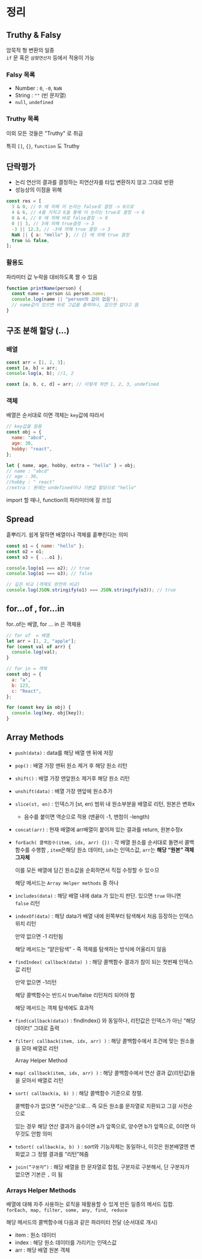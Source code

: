 # 정리

## Truthy & Falsy

암묵적 형 변환의 일종  
`if` 문 혹은 `삼향연산자` 등에서 적용이 가능

### Falsy 목록

- Number : `0`, `-0`, `NaN`
- String : `""` (빈 문자열)
- `null`, `undefined`

### Truthy 목록

이외 모든 것들은 "Truthy" 로 취급

특히 `[]`, `{}`, `function` 도 Truthy

## 단락평가

- 논리 연산의 결과를 결정하는 피연산자를 타입 변환하지 않고 그대로 반환
- 성능상의 이점을 위해

```js
const res = [
  3 & 0, // 0 에 의해 이 논리는 false로 결정 -> 0으로
  4 & 6, // 4를 거치고 6을 통해 이 논리는 true로 결정 -> 6
  0 & 4, // 0 에 의해 바로 false결정 -> 0
  0 || 3, // 3에 의해 true결정 -> 3
  -3 || 12.3, // -3에 의해 true 결정 -> 3
  NaN || { a: "Hello" }, // {} 에 의해 true 결정
  true && false,
];
```

### 활용도

파라미터 값 누락을 대비하도록 짤 수 있음

```js
function printName(person) {
  const name = person && person.name;
  console.log(name || "person의 값이 없음");
  // name값이 있으면 바로 그값을 출력하나, 없으면 없다고 뜸
}
```

## 구조 분해 할당 (...)

### 배열

```js
const arr = [1, 2, 3];
const [a, b] = arr;
console.log(a, b); //1, 2

const [a, b, c, d] = arr; // 이렇게 하면 1, 2, 3, undefined
```

### 객체

배열은 순서대로 이면 객체는 `key`값에 따라서

```js
// key값을 응용
const obj = {
  name: "abcd",
  age: 30,
  hobby: "react",
};

let { name, age, hobby, extra = "hello" } = obj;
// name : "abcd"
// age : 30,
//hobby : " react"
//extra : 원래는 undefined이나 기본값 할당으로 "hello"
```

import 할 때나, function의 파라미터에 잘 쓰임

## Spread

흩뿌리기. 쉽게 말하면 배열이나 객체를 흩뿌린다는 의미

```js
const o1 = { name: "hello" };
const o2 = o1;
const o3 = { ...o1 };

console.log(o1 === o2); // true
console.log(o1 === o3); // false

// 깊은 비교 (객체도 완전히 비교)
console.log(JSON.stringify(o1) === JSON.stringify(o3)); // true
```

## for...of , for...in

for..of는 배열, for ... in 은 객체용

```js
// for of  = 배열
let arr = [1, 2, "apple"];
for (const val of arr) {
  console.log(val);
}

// for in = 객체
const obj = {
  a: "a",
  b: 123,
  c: "React",
};

for (const key in obj) {
  console.log(key, obj[key]);
}
```

## Array Methods



- `push(data)`  : data를 해당 배열 맨 뒤에 저장
- `pop()` : 배열 가장 맨뒤 원소 제거 후 해당 원소 리턴
- `shift()` : 배열 가장 맨앞원소 제거후 해당 원소 리턴
- `unshift(data)` : 배열 가장 맨앞에 원소추가
- `slice(st, en)` : 인덱스가 [st, en) 범위 내 원소부분을 배열로 리턴, 원본은 변화x
    - 음수를 붙이면 역순으로 적용 (맨끝이 -1, 맨첨이 -length)
- `concat(arr)`  : 현재 배열에 arr배열이 붙어져 있는 결과를 return, 원본수정x


- `forEach( 콜백함수(item, idx, arr) {})` : 각 배열 원소를 순서대로 돌면서 콜백함수를 수행함 , `item`은해당 원소 데이터, `idx`는 인덱스값, `arr`는 **해당 “원본” 객체 그자체**
    
    이를 모든 배열에 담긴 원소값을 순회하면서 직접 수정할 수 있ㅇ므
    
    해당 메서드는 `Array Helper methods` 중 하나
    
- `includes(data)` : 해당 배열 내에 data 가 있는지 판단. 있으면 `true` 아니면 `false` 리턴
- `indexOf(data)` : 해당 data가 배열 내에 왼쪽부터 탐색해서 처음 등장하는 인덱스 위치 리턴
    
    만약 없으면 -1 리턴됨
    
    해당 메서드는 “얕은탐색” - 즉 객체를 탐색하는 방식에 어울리지 않음 
    
- `findIndex( callback(data) )` : 해당 콜백함수 결과가 참이 되는 첫번째 인덱스 값 리턴
    
    만약 없으면 -1리턴
    
    해당 콜백함수는 반드시 true/false 리턴처리 되어야 함
    
    해당 메서드는 객체 탐색에도 효과적
    
- `find(callback(data))` : findIndex() 와 동일하나, 리턴값은 인덱스가 아닌 “해당 데이터” 그대로 출력

- `filter( callback(item, idx, arr) )` : 해당 콜백함수에서 조건에 맞는 원소들을 모아 배열로 리턴
    
    Array Helper Method
    
- `map( callback(item, idx, arr) )` : 해당 콜백함수에서 연산 결과 값(리턴값)들을 모아서 배열로 리턴

- `sort( callback(a, b) )` : 해당 콜백함수 기준으로 정렬.
    
    콜백함수가 없으면 “사전순”으로… 즉 모든 원소를 문자열로 치환되고 그걸 사전순으로
    
    있는 경우 해당 연산 결과가 음수이면 a가 앞쪽으로, 양수면 b가 앞쪽으로, 0이면 아무것도 안함 의미
    
- `toSort( callback(a, b) )` : sort와 기능자체는 동일하나, 이것은 원본배열엔 변화없고 그 정렬 결과를 “리턴”헤줌

- `join(”구분자”)` : 해당 배열을 한 문자열로 합침, 구분자로 구분해서, 단 구분자가 없으면 기본은 `,` 이 됨

### Arrays Helper Methods  
배열에 대해 자주 사용하는 로직을 재활용할 수 있게 만든 일종의 메서드 집합.  
`forEach, map, filter, some, any, find, reduce`

해당 메서드의 콜백함수에 다음과 같은 파라미터 전달 (순서대로 개시)
- item : 원소 데이터
- index : 해당 원소 데이터를 가리키는 인덱스값
- arr : 해당 배열 원본 객체 